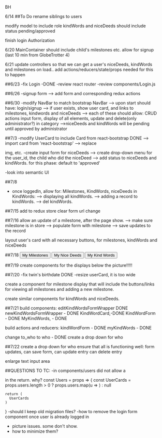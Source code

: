BH

6/14
##To Do
  rename siblings to users

  modify model to include role
  kindWords and niceDeeds should include status pending/approved

  finish login Authorization

6/20
  MainContainer should include child's milestones etc.
  allow for signup
  (last 10 min from GlobeTrotter 4)

6/21
update controllers
so that we can get a user's niceDeeds, kindWords and milestones on load..
add actions/reducers/state/props needed for this to happen


##6/23
-fix Login -DONE
-review react router
-review components/Login.js  

##6/26
-signup form
  --> add form and corresponding redux actions

##6/30
-modify NavBar to match bootstrap NavBar
  --> upon start should have: login/signup
  --> if user exists, show user card, and links to milestones, kindwords and niceDeeds
  --> each of these should allow: CRUD actions input form, display of all elements, update and delete(only administrator?)
  in category
  -->niceDeeds and kindWords will be pending until approved by administrator

##7/3
-modify UserCard to include Card from react-bootstrap      DONE
  --> import card from 'react-bootstrap'
  --> replace <div> img, etc.
-create input form for niceDeeds
  --> create drop-down menu for the user_id, the child who did the niceDeed
  --> add status to niceDeeds and kindWords. for this phase: default to 'approved'

-look into semantic UI

##7/8
- once loggedIn, allow for:
Milestones, KindWords, niceDeeds
in KindWords:
  --> displaying all kindWords.
  --> adding a record to kindWords.
  --> del kindWords.

##7/15
  add to redux store
  clear form
  url change

##7/16
  allow an update of a milestone, after the page show.
  --> make sure milestone is in store
  --> populate form with milestone
  --> save updates to the record

  layout user's card with all necessary buttons, for milestones, kindWords and niceDeeds


##7/18
<Button variant="outline-secondary">My Milestones</Button>
<Button variant="outline-secondary">My Nice Deeds</Button>
<Button variant="outline-secondary">My Kind Words</Button>


##7/19
create components for the displays below the picture!!!!!

##7/20
-fix twin's birthdate DONE
-resize userCard, it is too wide

create a component for milestone display that will include the buttons/links
for viewing all milestones and adding a new milestone.

create similar components for kindWords and niceDeeds.

##7/21
build components:
editKindWordsFormWrapper DONE
newKindWordsFormWrapper - DONE
KindWordCard,-DONE
KindWordForm - DONE
MyKindWords, - DONE

build actions and reducers:
kindWordForm - DONE
myKindWords - DONE

change to_who to who - DONE
create a drop down for who

##7/22
create a drop down for who
ensure that all is functioning well:
  form updates,
  can save form,
  can update entry
  can delete entry

enlarge text input area



##QUESTIONS TO TC:
  -in components/users did not allow a <div> in the return. why?
  const Users = props => {
    const UserCards = props.users.length > 0 ?
    props.users.map(u => <UserCard user={u} key={u.id}/>) :
    null

    return (
      UserCards
    )
  }
  -should I keep old migration files?
  -how to remove the login form component once user is already logged in
  - picture issues. some don't show.
  - how to minimize them?
